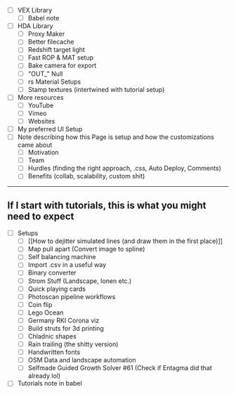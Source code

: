 - [ ] VEX Library
	- [ ] Babel note
- [ ] HDA Library
	- [ ] Proxy Maker
	- [ ] Better filecache
	- [ ] Redshift target light
	- [ ] Fast ROP & MAT setup
	- [ ] Bake camera for export
	- [ ] "OUT_" Null
	- [ ] rs Material Setups
	- [ ] Stamp textures (intertwined with tutorial setup)
- [ ] More resources
	- [ ] YouTube
	- [ ] Vimeo
	- [ ] Websites
- [ ] My preferred UI Setup
- [ ] Note describing how this Page is setup and how the customizations came about
	- [ ] Motivation
	- [ ] Team
	- [ ] Hurdles (finding the right approach, .css, Auto Deploy, Comments) 
	- [ ] Benefits (collab, scalability, custom shit) 

---
## If I start with tutorials, this is what you might need to expect
- [ ] Setups
	- [ ] [[How to dejitter simulated lines (and draw them in the first place)]]
	- [ ] Map pull apart (Convert image to spline)
	- [ ] Self balancing machine
	- [ ] Import .csv in a useful way
	- [ ] Binary converter
	- [ ] Strom Stuff (Landscape, Ionen etc.)
	- [ ] Quick playing cards
	- [ ] Photoscan pipeline workflows
	- [ ] Coin flip
	- [ ] Lego Ocean
	- [ ] Germany RKI Corona viz
	- [ ] Build struts for 3d printing
	- [ ] Chladnic shapes
	- [ ] Rain trailing (the shitty version)
	- [ ] Handwritten fonts
	- [ ] OSM Data and landscape automation
	- [ ] Selfmade Guided Growth Solver #61 (Check if Entagma did that already lol)
- [ ] Tutorials note in babel